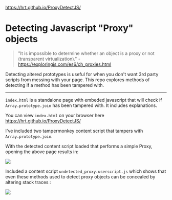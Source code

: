 https://hrt.github.io/ProxyDetectJS/


# Detecting Javascript "Proxy" objects
> "It is impossible to determine whether an object is a proxy or not (transparent virtualization)." - https://exploringjs.com/es6/ch_proxies.html

Detecting altered prototypes is useful for when you don't want 3rd party scripts from messing with your page. This repo explores methods of detecting if a method has been tampered with.



---



`index.html` is a standalone page with embeded javascript that will check if `Array.prototype.join` has been tampered with. It includes explanations.

You can view `index.html` on your browser here https://hrt.github.io/ProxyDetectJS/

I've included two tampermonkey content script that tampers with `Array.prototype.join`.


With the detected content script loaded that performs a simple Proxy, opening the above page results in:

![](https://i.imgur.com/wzvUtgM.png)


Included a content script `undetected_proxy.userscript.js` which shows that even these methods used to detect proxy objects can be concealed by altering stack traces :

![](https://i.imgur.com/9oXL6EV.png)
